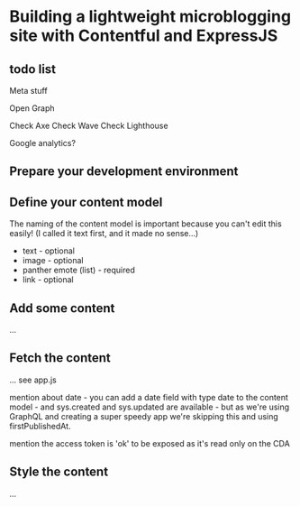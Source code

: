 # Building a lightweight microblogging site with Contentful and ExpressJS

## todo list

Meta stuff

Open Graph

Check Axe
Check Wave
Check Lighthouse

Google analytics?

## Prepare your development environment

## Define your content model

The naming of the content model is important because you can't edit this easily!
(I called it text first, and it made no sense...)

- text - optional
- image - optional
- panther emote (list) - required
- link - optional

## Add some content

...

## Fetch the content

... see app.js

mention about date - you can add a date field with type date to the content model - and sys.created and sys.updated are available - but as we're using GraphQL and creating a super speedy app we're skipping this and using firstPublishedAt.

mention the access token is 'ok' to be exposed as it's read only on the CDA

## Style the content

...
